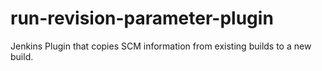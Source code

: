 run-revision-parameter-plugin
=============================

Jenkins Plugin that copies SCM information from existing builds to a new build.
